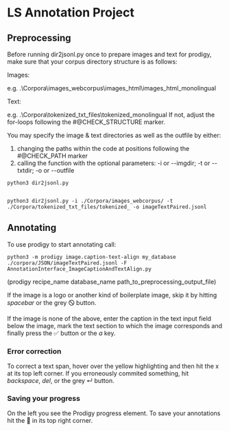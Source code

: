 # LS Annotation Project

## Preprocessing
Before running dir2jsonl.py once to prepare images and text for prodigy, make sure that your corpus directory structure is as follows:

Images:

e.g. .\Corpora\images_webcorpus\images_html\images_html_monolingual

Text:

e.g. .\Corpora\tokenized_txt_files\tokenized_monolingual
If not, adjust the for-loops following the #@CHECK_STRUCTURE marker.

You may specify the image & text directories as well as the outfile by either:
1. changing the paths within the code at positions following the #@CHECK_PATH marker
2. calling the function with the optional parameters: -i or --imgdir; -t or --txtdir; -o or --outfile
```
python3 dir2jsonl.py


python3 dir2jsonl.py -i ./Corpora/images_webcorpus/ -t ./Corpora/tokenized_txt_files/tokenized_ -o imageTextPaired.jsonl
```
## Annotating
To use prodigy to start annotating call:
```
python3 -m prodigy image.caption-text-align my_database ./corpora/JSON/imageTextPaired.jsonl -F AnnotationInterface_ImageCaptionAndTextAlign.py
```
(prodigy recipe_name database_name path_to_preprocessing_output_file)

If the image is a logo or another kind of boilerplate image, skip it by hitting *spacebar* or the grey &#128711; button.

If the image is none of the above, enter the caption in the text input field below the image, mark the text section to which the image corresponds and finally press the &#9989; button or the *a* key.

### Error correction
To correct a text span, hover over the yellow highlighting and then hit the x at its top left corner.
If you erroneously commited something, hit *backspace*, *del*, or the grey &#8629; button.

### Saving your progress
On the left you see the Prodigy progress element. 
To save your annotations hit the &#x1F4BE; in its top right corner.

